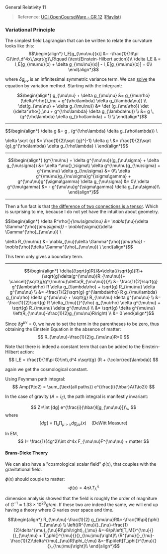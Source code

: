 General Relativity 11

> Reference: [UCI OpenCourseWare - GR 12](https://www.youtube.com/watch?v=02d00IeKCyQ&index=13&list=PLqOZ6FD_RQ7ln1ZQPEU9aZQsEj0eyGlT6) ([Playlist](https://www.youtube.com/playlist?list=PLqOZ6FD_RQ7ln1ZQPEU9aZQsEj0eyGlT6))

### Variational Principle

The simplest field Lagrangian that can be written to relate the curvature looks like this:
$$\begin{align*}
I_E[g_{\mu\nu}(x)] &= -\frac{1}{16\pi G}\int\,d^4x\,\sqrt{g}\,R\quad (\text{Einstein-Hilbert action})\\
\delta I_E & = I_E[g_{\mu\nu}(x) + \delta g_{\mu\nu}(x)] - I_E[g_{\mu\nu}(x)] = 0\\
\end{align*}$$

where $\delta g_{\mu\nu}$ is an infinitesimal symmetric variance term. We can [solve](https://en.wikipedia.org/wiki/Einstein%E2%80%93Hilbert_action#Variation_of_the_Riemann_tensor.2C_the_Ricci_tensor.2C_and_the_Ricci_scalar) the equation by variation method. Starting with the integrant:

$$\begin{align*}
g_{\mu\nu} + \delta g_{\mu\nu}
&= g_{\mu\rho} (\delta^\rho{}_\nu +  g^{\rho\lambda} \delta g_{\lambda\nu}) \\
\det(g_{\mu\nu} + \delta g_{\mu\nu})
&=
\det (g_{\mu\rho})
\det (\delta^\rho{}_\nu +  g^{\rho\lambda} \delta g_{\lambda\nu}) \\
&= g \, (g^{\rho\lambda} \delta g_{\rho\lambda} + 1) \\
\end{align*}$$

---

$$\begin{align*}
\delta g &= g \, (g^{\rho\lambda} \delta g_{\rho\lambda})  \\

\delta \sqrt {g}
&= \frac{1}{2}\sqrt {g}^{-1} \delta g \\
&= \frac{1}{2}\sqrt {g}\,g^{\rho\lambda} \delta g_{\rho\lambda} \\
\end{align*}$$

---

$$\begin{align*}
(g^{\mu\nu} + \delta g^{\mu\nu})(g_{\nu\sigma} + \delta g_{\nu\sigma}) &=
\delta ^\mu{}_\sigma\\
\delta g^{\mu\nu}g_{\nu\sigma} + g^{\mu\nu} \delta g_{\nu\sigma} &= 0\\
\delta g^{\mu\nu}g_{\nu\sigma}g^{\sigma\gamma} + g^{\mu\nu}g^{\sigma\gamma} \delta g_{\nu\sigma} &= 0\\
\delta g^{\mu\gamma} &= - g^{\mu\nu}g^{\sigma\gamma} \delta g_{\nu\sigma}\\
\end{align*}$$

---

Then a fun fact is that [the difference of two connections is a tensor](http://math.stackexchange.com/questions/1212195/difference-of-two-connections-is-a-tensor). Which is surprising to me, because I do not yet have the intuition about geometry.

$$\begin{align*}
\delta R^\rho{}_{\mu\sigma\nu}
&= \nabla_{\nu}(\delta \Gamma^{\rho}_{\mu\sigma}) -
\nabla_{\sigma}(\delta \Gamma^{\rho}_{\mu\nu}) \\

\delta R_{\mu\nu}
&= \nabla_{\nu}(\delta \Gamma^{\rho}_{\mu\rho}) -
\nabla_{\rho}(\delta \Gamma^{\rho}_{\mu\nu}) \\
\end{align*}$$

This term only gives a boundary term.

---

$$\begin{align*}
\delta({\sqrt{g}R})&=\delta({\sqrt{g})R}+
{\sqrt{g}\delta(g^{\mu\nu})R_{\mu\nu}}+
\cancel{{\sqrt{g}g^{\mu\nu}\delta(R_{\mu\nu}})}\\
&= \frac{1}{2}\sqrt{g} g^{\lambda\rho} R \delta g_{\lambda\rho}  +
\sqrt{g} R_{\mu\nu} \delta g^{\mu\nu} \\
&= -\frac{1}{2}\sqrt{g} g^{\lambda\rho} R g_{\mu\lambda} g_{\nu\rho} \delta g^{\mu\nu}  +
\sqrt{g} R_{\mu\nu} \delta g^{\mu\nu} \\
&= -\frac{1}{2}\sqrt{g} R \delta_{\mu}{}^{\rho} g_{\nu\rho} \delta g^{\mu\nu}  +
\sqrt{g} R_{\mu\nu} \delta g^{\mu\nu} \\
&= \sqrt{g} \delta g^{\mu\nu} \left(R_{\mu\nu}-\frac{1}{2}g_{\mu\nu}R\right) \\
&= 0
\end{align*}$$

Since $\delta g^{\mu\nu} = 0$, we have to set the term in the parentheses to be zero, thus obtaining the Einstein Equation in the absence of matter:
$$
R_{\mu\nu}-\frac{1}{2}g_{\mu\nu}R=0
$$

Note that there is indeed a constant term that can be added to the Einstein-Hilbert action:
$$
I_E = \frac{1}{16\pi G}\int\,d^4 x\sqrt{g} (R + {\color{red}\lambda})
$$

again we get the cosmological constant.

Using Feynman path integral:
$$
Amp(1\to2) = \sum_{\text{all paths}} e^{\frac{i}{\hbar}A(1\to2)}
$$

In the case of gravity ($A=I_E$), the path integral is manifestly invariant:

$$
Z=\int [dg] e^{\frac{i}{\hbar}I[g_{\mu\nu}]}\,,
$$
where
$$
[dg] = \prod_x\prod_{\mu>\nu}d{g_{\mu\nu}}(x)\quad\text{(DeWitt Measure)}
$$

In EM,
$$
I= \frac{1}{4g^2}\int d^4x F_{\mu\nu}F^{\mu\nu} + matter
$$

#### Brans-Dicke Theory
We can also have a "cosmological scalar field" $\phi(x)$, that couples with the gravitational field.

$\phi(x)$ should couple to matter:
$$
\square\phi(x) = 4\pi\lambda T_\lambda{}^{\lambda}
$$

dimension analysis showed that the field is roughly the order of magniture of $G^{-1}\approx 1.33 \times 10^{28}  g/cm$. If these two are indeed the same, we will end up having a theory where $G$ varies over space and time.

$$\begin{align*}
R_{\mu\nu}-\frac{1}{2} g_{\mu\nu}R&=-\frac{16\pi}{\phi} T_{\mu\nu} \\
\left((R^{\mu}{}_{\nu}-\frac{1}{2}\delta^{\mu}_{\nu}R)\phi\right)_{;\mu}
&=-8\pi\left[T_M{}^{\mu}{}{}_{\nu;\mu} + T_\phi{}^{\mu}{}{}_{\nu;\mu}\right]\\
(R^{\mu}{}_{\nu}-\frac{1}{2}\delta^{\mu}_{\nu}R)\phi_{;\mu}
&=-8\pi\left[T_\phi{}^{\mu}{}{}_{\nu;\mu}\right]\\
\end{align*}$$

<br/>
<br/>
<br/><br/><br/><br/><br/><br/><br/><br/><br/><br/><br/><br/><br/><br/><br/><br/><br/><br/><br/>